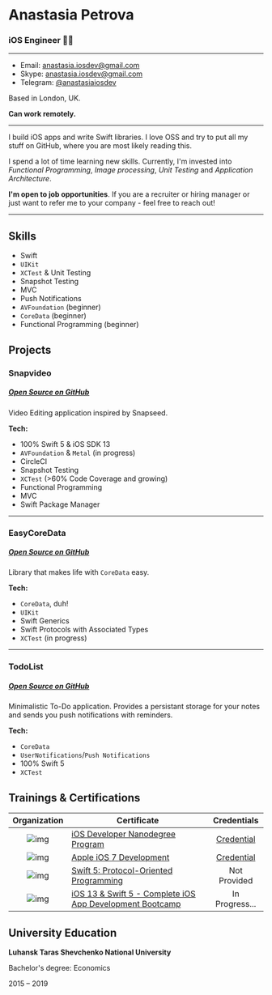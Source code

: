 # Anastasia Petrova 

### iOS Engineer 👩‍💻

---
* Email: [anastasia.iosdev@gmail.com](mailto:anastasia.iosdev@gmail.com)
* Skype: [anastasia.iosdev@gmail.com](https://join.skype.com/invite/eqXDgJDgSNi3)
* Telegram: [@anastasiaiosdev](https://t.me/anastasiaiosdev)

Based in London, UK.

**Can work remotely.**

---

I build iOS apps and write Swift libraries. I love OSS and try to put all my stuff on GitHub, where you are most likely reading this. 

I spend a lot of time learning new skills. Currently, I'm invested into *Functional Programming*, *Image processing*, *Unit Testing* and *Application Architecture*.

**I'm open to job opportunities**. If you are a recruiter or hiring manager or just want to refer me to your company - feel free to reach out! 

---

## Skills

* Swift
* `UIKit`
* `XCTest` & Unit Testing
* Snapshot Testing
* MVC
* Push Notifications
* `AVFoundation` (beginner)
* `CoreData` (beginner)
* Functional Programming (beginner)

## Projects


### Snapvideo
##### [Open Source on GitHub](https://github.com/Anastasia-Petrova/Snapvideo) 
Video Editing application inspired by Snapseed. 

**Tech:**

* 100% Swift 5 & iOS SDK 13
* `AVFoundation` & `Metal` (in progress)
* CircleCI
* Snapshot Testing 
* `XCTest` (>60% Code Coverage and growing)
* Functional Programming
* MVC
* Swift Package Manager

---

### EasyCoreData

##### [Open Source on GitHub](https://github.com/Anastasia-Petrova/EasyCoreData)

Library that makes life with `CoreData` easy.

**Tech:**

* `CoreData`, duh!
* `UIKit`
* Swift Generics
* Swift Protocols with Associated Types
* `XCTest` (in progress)

---

### TodoList

##### [Open Source on GitHub](https://github.com/Anastasia-Petrova/TodoList)

Minimalistic To-Do application. Provides a persistant storage for your notes and sends you push notifications with reminders. 

**Tech:**

* `CoreData`
* `UserNotifications`/`Push Notifications`
* 100% Swift 5
* `XCTest`

## Trainings & Certifications

|Organization | Certificate | Credentials |
:-: | --- | :-: |
![img](https://i.imgur.com/P2cYqCX.jpg)| [iOS Developer Nanodegree Program](https://www.udacity.com/course/ios-developer-nanodegree--nd003) | [Credential](https://confirm.udacity.com/NPNN4G3)
![img](https://i.imgur.com/MU8kQGS.png)| [Apple iOS 7 Development](https://www.brainbench.com/testcenter/taketest/Apple-iOS-7-Development/3297) |  [Credential](https://www.brainbench.com/xml/bb/transcript/public/viewtranscript.xml?pid=14255377) 
![img](https://i.imgur.com/Zv2qeeT.png)  | [Swift 5: Protocol-Oriented Programming](http://www.linkedin.com/learning/swift-5-protocol-oriented-programming) | Not Provided
![img](https://i.imgur.com/d7FVRFX.png)|  [iOS 13 & Swift 5 - Complete iOS App Development Bootcamp](https://www.udemy.com/course/ios-13-app-development-bootcamp/) | In Progress...

## University Education

**Luhansk Taras Shevchenko National University**

Bachelor's degree: Economics

2015 – 2019





 






